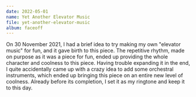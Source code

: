 ```yaml
---
date: 2022-05-01
name: Yet Another Elevator Music
file: yet-another-elevator-music
album: faceoff
---
```


On 30 November 2021, I had a brief idea to try making my own "elevator music" for fun, and it gave birth to this piece. The repetitive rhythm, made on purpose as it was a piece for fun, ended up providing the whole character and coolness to this piece. Having trouble expanding it in the end, I quite accidentally came up with a crazy idea to add some orchestral instruments, which ended up bringing this piece on an entire new level of coolness. Already before its completion, I set it as my ringtone and keep it to this day.
